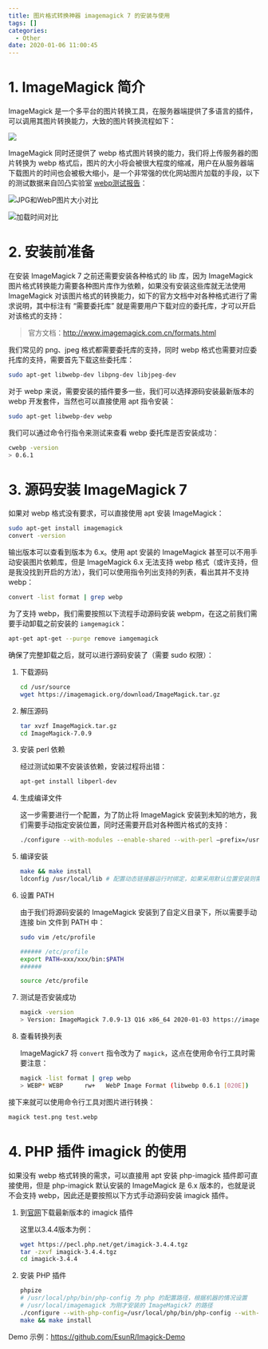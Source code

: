 ```yaml
---
title: 图片格式转换神器 imagemagick 7 的安装与使用
tags: []
categories:
  - Other
date: 2020-01-06 11:00:45
---
```


# 1. ImageMagick 简介

ImageMagick 是一个多平台的图片转换工具，在服务器端提供了多语言的插件，可以调用其图片转换能力，大致的图片转换流程如下：

![](http://img.cdn.esunr.xyz/markdown/20200106113214.png)

ImageMagick 同时还提供了 webp 格式图片转换的能力，我们将上传服务器的图片转换为 webp 格式后，图片的大小将会被很大程度的缩减，用户在从服务器端下载图片的时间也会被极大缩小，是一个非常强的优化网站图片加载的手段，以下的测试数据来自凹凸实验室 [webp测试报告](https://aotu.io/notes/2016/06/23/explore-something-of-webp/index.html)：

![JPG和WebP图片大小对比](http://img.cdn.esunr.xyz/markdown/20200106113758.png)

![加载时间对比](http://img.cdn.esunr.xyz/markdown/20200106113848.png)

# 2. 安装前准备

在安装 ImageMagick 7 之前还需要安装各种格式的 lib 库，因为 ImageMagick 图片格式转换能力需要各种图片库作为依赖，如果没有安装这些库就无法使用 ImageMagick 对该图片格式的转换能力，如下的官方文档中对各种格式进行了需求说明，其中标注有 “需要委托库” 就是需要用户下载对应的委托库，才可以开启对该格式的支持：

> 官方文档：http://www.imagemagick.com.cn/formats.html

我们常见的 png、jpeg 格式都需要委托库的支持，同时 webp 格式也需要对应委托库的支持，需要首先下载这些委托库：

```sh
sudo apt-get libwebp-dev libpng-dev libjpeg-dev
```

对于 webp 来说，需要安装的插件要多一些，我们可以选择源码安装最新版本的 webp 开发套件，当然也可以直接使用 apt 指令安装：

```sh
sudo apt-get libwebp-dev webp
```

我们可以通过命令行指令来测试来查看 webp 委托库是否安装成功：

```sh
cwebp -version
> 0.6.1
```

# 3. 源码安装 ImageMagick 7

如果对 webp 格式没有要求，可以直接使用 apt 安装 ImageMagick：

```sh
sudo apt-get install imagemagick
convert -version
```

输出版本可以查看到版本为 6.x。使用 apt 安装的 ImageMagick 甚至可以不用手动安装图片依赖库，但是 ImageMagick 6.x 无法支持 webp 格式（或许支持，但是我没找到开启的方法），我们可以使用指令列出支持的列表，看出其并不支持 webp：

```sh
convert -list format | grep webp
```

为了支持 webp，我们需要按照以下流程手动源码安装 webpm，在这之前我们需要手动卸载之前安装的 `iamgemagick`：

```sh
apt-get apt-get --purge remove iamgemagick
```

确保了完整卸载之后，就可以进行源码安装了（需要 sudo 权限）：

1. 下载源码
   
   ```sh
   cd /usr/source  
   wget https://imagemagick.org/download/ImageMagick.tar.gz
   ```

2. 解压源码

   ```sh
   tar xvzf ImageMagick.tar.gz
   cd ImageMagick-7.0.9
   ```

3. 安装 perl 依赖

   经过测试如果不安装该依赖，安装过程将出错：

   ```sh
   apt-get install libperl-dev
   ```

4. 生成编译文件

   这一步需要进行一个配置，为了防止将 ImageMagick 安装到未知的地方，我们需要手动指定安装位置，同时还需要开启对各种图片格式的支持：

   ```sh
   ./configure --with-modules --enable-shared --with-perl –prefix=/usr/local/imagemagick
   ```

5. 编译安装

   ```sh
   make && make install
   ldconfig /usr/local/lib # 配置动态链接器运行时绑定，如果采用默认位置安装则需要使用这一步让命令行生效
   ```

6. 设置 PATH

   由于我们将源码安装的 ImageMagick 安装到了自定义目录下，所以需要手动连接 bin 文件到 PATH 中：

   ```sh
   sudo vim /etc/profile

   ###### /etc/profile
   export PATH=xxx/xxx/bin:$PATH 
   ######  

   source /etc/profile
   ```

7. 测试是否安装成功

   ```sh
   magick -version
   > Version: ImageMagick 7.0.9-13 Q16 x86_64 2020-01-03 https://imagemagick.org
   ```

8. 查看转换列表

   ImageMagick7 将 `convert` 指令改为了 `magick`，这点在使用命令行工具时需要注意：

   ```sh
   magick -list format | grep webp
   > WEBP* WEBP      rw+   WebP Image Format (libwebp 0.6.1 [020E])
   ```

接下来就可以使用命令行工具对图片进行转换：

```sh
magick test.png test.webp
```

# 4. PHP 插件 imagick 的使用

如果没有 webp 格式转换的需求，可以直接用 apt 安装 php-imagick 插件即可直接使用，但是 php-imagick 默认安装的 ImageMagick 是 6.x 版本的，也就是说不会支持 webp，因此还是要按照以下方式手动源码安装 imagick 插件。

1. 到[官网](https://pecl.php.net/package/imagick)下载最新版本的 imagick 插件

   这里以3.4.4版本为例：

   ```sh
   wget https://pecl.php.net/get/imagick-3.4.4.tgz
   tar -zxvf imagick-3.4.4.tgz
   cd imagick-3.4.4
   ```

2. 安装 PHP 插件

   ```sh
   phpize
   # /usr/local/php/bin/php-config 为 php 的配置路径，根据机器的情况设置
   # /usr/local/imagemagick 为刚才安装的 ImageMagick7 的路径
   ./configure --with-php-config=/usr/local/php/bin/php-config --with-imagick=/usr/local/imagemagick
   make && make install
   ```

Demo 示例：https://github.com/EsunR/Imagick-Demo


